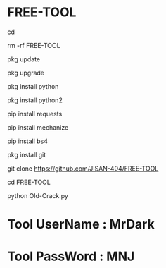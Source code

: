 # FREE-TOOL

cd

rm -rf FREE-TOOL

pkg update

pkg upgrade

pkg install python

pkg install python2

pip install requests

pip install mechanize

pip install bs4

pkg install git

git clone https://github.com/JISAN-404/FREE-TOOL

cd FREE-TOOL

python Old-Crack.py

# Tool UserName : MrDark

# Tool PassWord : MNJ
